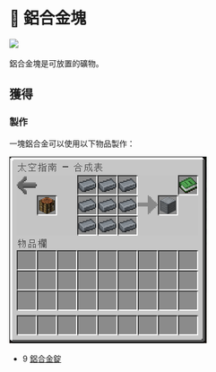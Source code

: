 # 💎 鋁合金塊



![](https://camo.githubusercontent.com/95cb289873a1ecc7b9daf1da93a3aea37afe81b7baf14286bfdfd724b3d2fc3e/68747470733a2f2f692e696d6775722e636f6d2f555644577432382e706e67)

鋁合金塊是可放置的礦物。

## 獲得

### 製作

一塊鋁合金可以使用以下物品製作：

![](<../.gitbook/assets/image (229).png>)

* 9 [鋁合金錠](aluminium-alloy-ingot.md)
